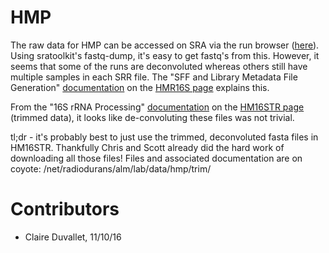 # HMP

The raw data for HMP can be accessed on SRA via the run browser
([here](https://www.ncbi.nlm.nih.gov/Traces/study/?acc=SRP002395)).
Using sratoolkit's fastq-dump, it's easy to get fastq's from this.
However, it seems that some of the runs are deconvoluted whereas others
still have multiple samples in each SRR file. The "SFF and Library 
Metadata File Generation" [documentation](http://hmpdacc.org/doc/SFF_LibraryMetadataFiles_SOP.pdf)
on the [HMR16S page](http://hmpdacc.org/HMR16S/) explains this.

From the "16S rRNA Processing" [documentation](http://hmpdacc.org/doc/16S_SOP.pdf)
on the [HM16STR page](http://hmpdacc.org/HM16STR/)
(trimmed data), it looks like de-convoluting these files was not trivial.

tl;dr - it's probably best to just use the trimmed, deconvoluted fasta
files in HM16STR. Thankfully Chris and Scott already did the hard work
of downloading all those files! Files and associated documentation are
on coyote: /net/radiodurans/alm/lab/data/hmp/trim/

# Contributors
- Claire Duvallet, 11/10/16
